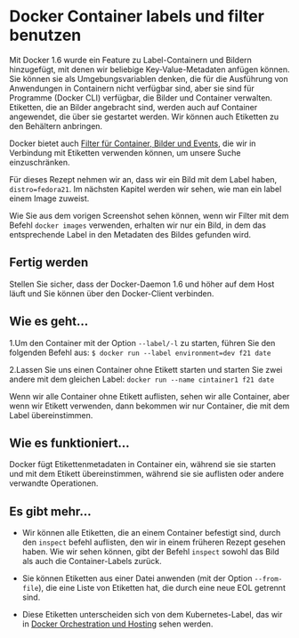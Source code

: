 # Docker Container labels und filter benutzen

Mit Docker 1.6 wurde ein Feature zu Label-Containern und Bildern hinzugefügt, mit denen wir beliebige Key-Value-Metadaten anfügen können. Sie können sie als Umgebungsvariablen denken, die für die Ausführung von Anwendungen in Containern nicht verfügbar sind, aber sie sind für Programme (Docker CLI) verfügbar, die Bilder und Container verwalten. Etiketten, die an Bilder angebracht sind, werden auch auf Container angewendet, die über sie gestartet werden. Wir können auch Etiketten zu den Behältern anbringen.

Docker bietet auch [Filter für Container, Bilder und Events](https://docs.docker.com/reference/commandline/cli/#filtering), die wir in Verbindung mit Etiketten verwenden können, um unsere Suche einzuschränken.

Für dieses Rezept nehmen wir an, dass wir ein Bild mit dem Label haben, `distro=fedora21`. Im nächsten Kapitel werden wir sehen, wie man ein label einem Image zuweist.

Wie Sie aus dem vorigen Screenshot sehen können, wenn wir Filter mit dem Befehl `docker images` verwenden, erhalten wir nur ein Bild, in dem das entsprechende Label in den Metadaten des Bildes gefunden wird.

## Fertig werden

Stellen Sie sicher, dass der Docker-Daemon 1.6 und höher auf dem Host läuft und Sie können über den Docker-Client verbinden.

## Wie es geht…

1.Um den Container mit der Option `--label/-l` zu starten, führen Sie den folgenden Befehl aus:
`$ docker run --label environment=dev f21 date`

2.Lassen Sie uns einen Container ohne Etikett starten und starten Sie zwei andere mit dem gleichen Label:
`docker run --name cintainer1 f21 date`

Wenn wir alle Container ohne Etikett auflisten, sehen wir alle Container, aber wenn wir Etikett verwenden, dann bekommen wir nur Container, die mit dem Label übereinstimmen.

## Wie es funktioniert…

Docker fügt Etikettenmetadaten in Container ein, während sie sie starten und mit dem Etikett übereinstimmen, während sie sie auflisten oder andere verwandte Operationen.

## Es gibt mehr…

* Wir können alle Etiketten, die an einem Container befestigt sind, durch den `inspect` befehl auflisten, den wir in einem früheren Rezept gesehen haben. Wie wir sehen können, gibt der Befehl `inspect` sowohl das Bild als auch die Container-Labels zurück.

* Sie können Etiketten aus einer Datei anwenden (mit der Option `--from-file`), die eine Liste von Etiketten hat, die durch eine neue EOL getrennt sind.

* Diese Etiketten unterscheiden sich von dem Kubernetes-Label, das wir in [Docker Orchestration und Hosting](../docker-Orchestration-hosting) sehen werden.
